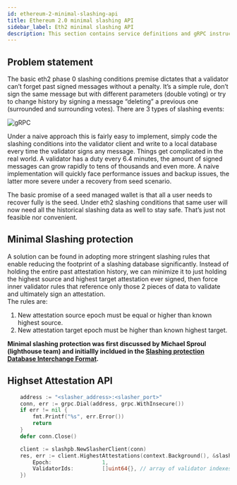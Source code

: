 ```yaml
---
id: ethereum-2-minimal-slashing-api
title: Ethereum 2.0 minimal slashing API
sidebar_label: Eth2 minimal slashing API
description: This section contains service definitions and gRPC instructions to interact with the slasher's minimal slashing API.
---
```



## Problem statement
The basic eth2 phase 0 slashing conditions premise dictates that a validator can’t forget past signed messages without a penalty. It’s a simple rule, don’t sign the same message but with different parameters (double voting) or try to change history by signing a message “deleting” a previous one (surrounded and surrounding votes).
There are 3 types of slashing events:

![gRPC](/img/slashing_conditions.png)

Under a naive approach this is fairly easy to implement, simply code the slashing conditions into the validator client and write to a local database every time the validator signs any message. Things get complicated in the real world.
A validator has a duty every 6.4 minutes, the amount of signed messages can grow rapidly to tens of thousands and even more. A naive implementation will quickly face performance issues and backup issues, the latter more severe under a recovery from seed scenario. 

The basic promise of a seed managed wallet is that all a user needs to recover fully is the seed. Under eth2 slashing conditions that same user will now need all the historical slashing data as well to stay safe. That’s just not feasible nor convenient.

## Minimal Slashing protection
A solution can be found in adopting more stringent slashing rules that enable reducing the footprint of a slashing database significantly. Instead of holding the entire past attestation history, we can minimize it to just holding the highest source and highest target attestation ever signed, then force inner validator rules that reference only those 2 pieces of data to validate and ultimately sign an attestation.<br />
The rules are:

1) New attestation source epoch must be equal or higher than known highest source.<br />
2) New attestation target epoch must be higher than known highest target.

**Minimal slashing protection was first discussed by Michael Sproul (lighthouse team) and initiallly incldued in the [Slashing protection Database Interchange Format](https://hackmd.io/@sproul/Bk0Y0qdGD).** 

## Highset Attestation API
```go
	address := "<slasher_address>:<slasher_port>"
	conn, err := grpc.Dial(address, grpc.WithInsecure())
	if err != nil {
		fmt.Printf("%s", err.Error())
		return
	}
	defer conn.Close()

	client := slashpb.NewSlasherClient(conn)
	res, err := client.HighestAttestations(context.Background(), &slashpb.HighestAttestationRequest{
		Epoch:                1,
		ValidatorIds:         []uint64{}, // array of validator indexes
	})
```
